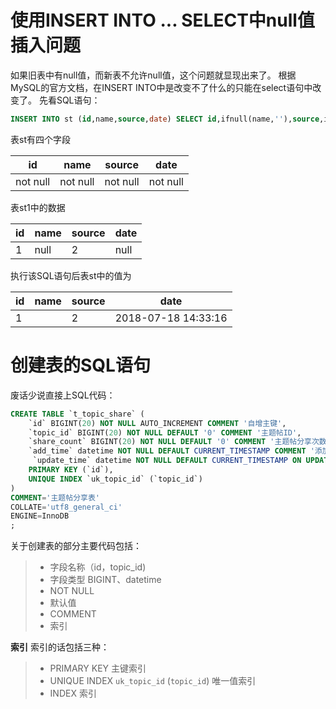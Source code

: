 # 使用INSERT INTO ... SELECT中null值插入问题

如果旧表中有null值，而新表不允许null值，这个问题就显现出来了。
根据MySQL的官方文档，在INSERT INTO中是改变不了什么的只能在select语句中改变了。
先看SQL语句：

```sql
INSERT INTO st (id,name,source,date) SELECT id,ifnull(name,''),source,ifnull(date,now()) FROM st;
```
表st有四个字段

| id | name | source | date |
| --- | --- | --- | --- |
| not null | not null | not null | not null |

表st1中的数据

| id | name | source | date |
| --- | --- | --- | --- |
| 1 | null | 2 |  null |

执行该SQL语句后表st中的值为

| id | name | source | date |
| --- | --- | --- | --- |
| 1 | | 2 |2018-07-18 14:33:16 |


# 创建表的SQL语句

废话少说直接上SQL代码：

```sql
CREATE TABLE `t_topic_share` (
	`id` BIGINT(20) NOT NULL AUTO_INCREMENT COMMENT '自增主键',
	`topic_id` BIGINT(20) NOT NULL DEFAULT '0' COMMENT '主题帖ID',
	`share_count` BIGINT(20) NOT NULL DEFAULT '0' COMMENT '主题帖分享次数',
	`add_time` datetime NOT NULL DEFAULT CURRENT_TIMESTAMP COMMENT '添加时间',
	 `update_time` datetime NOT NULL DEFAULT CURRENT_TIMESTAMP ON UPDATE CURRENT_TIMESTAMP COMMENT '更新时间',
	PRIMARY KEY (`id`),
	UNIQUE INDEX `uk_topic_id` (`topic_id`)
)
COMMENT='主题帖分享表'
COLLATE='utf8_general_ci'
ENGINE=InnoDB
;
```

关于创建表的部分主要代码包括：
>* 字段名称（id，topic_id)
>* 字段类型 BIGINT、datetime
>* NOT NULL 
>* 默认值 
>* COMMENT 
>* 索引

**索引**
索引的话包括三种：
>* PRIMARY KEY 主键索引
>* UNIQUE INDEX `uk_topic_id` (`topic_id`) 唯一值索引
>* INDEX 索引
